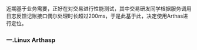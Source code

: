 近期基于业务需要，正好在对交易进行性能测试，其中交易研发同学根据服务调用日志反馈记账接口偶尔处理时长超过200ms，于是此基于此，决定使用Arthas进行定位。

### 一.Linux Arthasp
